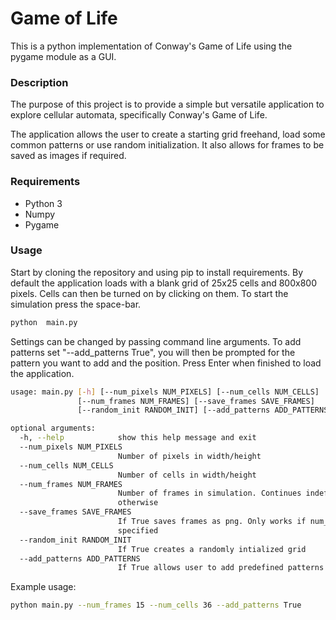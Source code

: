 # Game of Life

This is a python implementation of Conway's Game of Life using the pygame module as a GUI.

### Description

The purpose of this project is to provide a simple but versatile application to explore cellular automata, specifically Conway's Game of Life.

The application allows the user to create a starting grid freehand, load some common patterns or use random initialization. It also allows for frames to be saved as images if required.

### Requirements

- Python 3
- Numpy
- Pygame

### Usage

Start by cloning the repository and using pip to install requirements. 
By default the application loads with a blank grid of 25x25 cells and 800x800 pixels. Cells can then be turned on by clicking on them. To start the simulation press the space-bar.
```bash
python  main.py
```
Settings can be changed by passing command line arguments. To add patterns set "--add_patterns True", you will then be prompted for the pattern you want to add and the position. Press Enter when finished to load the application.
```bash
usage: main.py [-h] [--num_pixels NUM_PIXELS] [--num_cells NUM_CELLS]
               [--num_frames NUM_FRAMES] [--save_frames SAVE_FRAMES]
               [--random_init RANDOM_INIT] [--add_patterns ADD_PATTERNS]

optional arguments:
  -h, --help            show this help message and exit
  --num_pixels NUM_PIXELS
                        Number of pixels in width/height
  --num_cells NUM_CELLS
                        Number of cells in width/height
  --num_frames NUM_FRAMES
                        Number of frames in simulation. Continues indefinitely
                        otherwise
  --save_frames SAVE_FRAMES
                        If True saves frames as png. Only works if num_frames
                        specified
  --random_init RANDOM_INIT
                        If True creates a randomly intialized grid
  --add_patterns ADD_PATTERNS
                        If True allows user to add predefined patterns to grid
```

Example usage:
```bash
python main.py --num_frames 15 --num_cells 36 --add_patterns True
```